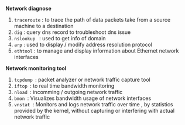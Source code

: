 **Network diagnose**

1. `traceroute` : to trace the path of data packets take from a source machine to a destination 
2. `dig` : query dns record to troubleshoot dns issue
3. `nslookup ` : used to get info of domain
4. `arp` :  used to display / modify address resolution protocol
5. `ethtool` : to manage and display information about Ethernet network interfaces


**Network monitoring tool**

1. `tcpdump `: packet analyzer or network traffic capture tool 
2. `iftop `: to real time bandwidth monitoring
3. `nload `: incomming / outgoing network traffic
4. `bmon `: Visualizes bandwidth usage of network interfaces
5. `vnstat `: Monitors and logs network traffic over time , by statistics provided by the kernel, without capturing or interfering with actual network traffic


